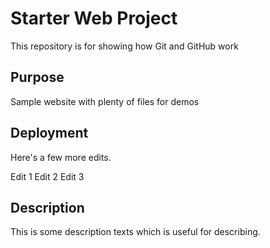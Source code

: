# Starter Web Project

This repository is for showing how Git and GitHub work

## Purpose

Sample website with plenty of files for demos

## Deployment

Here's a few more edits.

Edit 1
Edit 2
Edit 3

## Description

This is some description texts which is useful for describing.